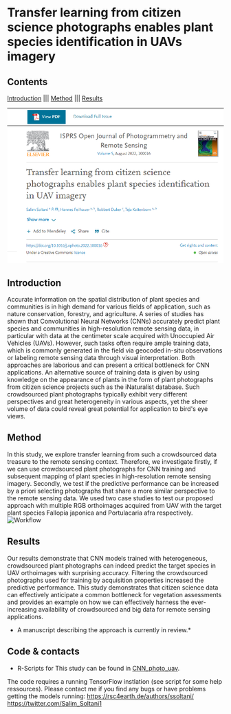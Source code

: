 # Transfer learning from citizen science photographs enables plant species identification in UAVs imagery
## Contents
[Introduction](#Introduction) |||
[Method](#Method) |||
[Results](#Results)

![Paper](https://github.com/salimsoltani28/CNN_CitizenScience_UAV_plantspeciesMapping/blob/main/Paper_header.PNG)

## Introduction
Accurate information on the spatial distribution of plant species and communities is in high demand for various fields of application, such as nature conservation, 
forestry, and agriculture. A series of studies has shown that Convolutional Neural Networks (CNNs) accurately predict plant species and communities in high-resolution remote sensing data, in particular with data at the centimeter scale acquired with Unoccupied Air Vehicles (UAVs). However, such tasks often require ample training data, which is commonly generated in the field via geocoded in-situ observations or labeling remote sensing data through visual interpretation.
Both approaches are laborious and can present a critical bottleneck for CNN applications. An alternative source of training data is given by using knowledge on the appearance of plants in the form of plant photographs from citizen science projects such as the iNaturalist database. Such crowdsourced plant photographs typically exhibit very different perspectives and great heterogeneity in various aspects, yet the sheer volume of data could reveal great potential for application to bird's eye views.




## Method
In this study, we explore transfer learning from such a crowdsourced data treasure to the remote sensing context. Therefore, we investigate firstly, if we can use crowdsourced plant photographs for CNN training and subsequent mapping of plant species in high-resolution remote sensing imagery. Secondly, we test if the predictive performance can be increased by a priori selecting photographs that share a more similar perspective to the remote sensing data. We used two case studies to test our proposed approach with multiple RGB orthoimages acquired from UAV with the target plant species Fallopia japonica and Portulacaria afra respectively. 
![Workflow](https://github.com/salimsoltani28/CNN_CitizenScience_UAV_plantspeciesMapping/blob/main/workflow.png)


## Results
Our results demonstrate that CNN models trained with heterogeneous, crowdsourced plant photographs can indeed predict the target species in UAV orthoimages with surprising accuracy. Filtering the crowdsourced photographs used for training by acquisition properties increased the predictive performance. This study demonstrates that citizen science data can effectively anticipate a common bottleneck for vegetation assessments and provides an example on how we can effectively harness the ever-increasing availability of crowdsourced and big data for remote sensing applications.


* A manuscript describing the approach is currently in review.*
## Code & contacts
* R-Scripts for This study  can be found in [CNN_photo_uav](https://github.com/salimsoltani28/CNN_CitizenScience_UAV_plantspeciesMapping).

The code requires a running TensorFlow instlation (see script for some help ressources).
Please contact me if you find any bugs or have problems getting the models running:
https://rsc4earth.de/authors/ssoltani/     https://twitter.com/Salim_Soltani1

